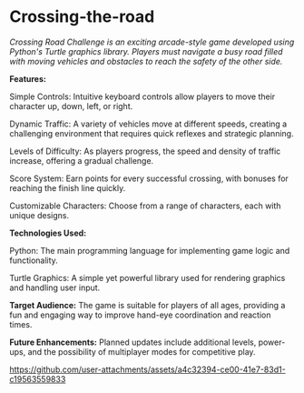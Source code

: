 # Crossing-the-road
_Crossing Road Challenge is an exciting arcade-style game developed using Python's Turtle graphics library. Players must navigate a busy road filled with moving vehicles and obstacles to reach the safety of the other side._

**Features:**

  Simple Controls:
      Intuitive keyboard controls allow players to move their character up, down, left, or right.
      
  Dynamic Traffic: 
      A variety of vehicles move at different speeds, creating a challenging environment that requires quick reflexes and strategic planning.
      
  Levels of Difficulty: 
      As players progress, the speed and density of traffic increase, offering a gradual challenge.
    
  Score System: 
      Earn points for every successful crossing, with bonuses for reaching the finish line quickly.
      
  Customizable Characters: 
      Choose from a range of characters, each with unique designs.


      
**Technologies Used:**


  Python: 
      The main programming language for implementing game logic and functionality.
      
  Turtle Graphics: 
      A simple yet powerful library used for rendering graphics and handling user input.

      
**Target Audience:**
      The game is suitable for players of all ages, providing a fun and engaging way to improve hand-eye coordination and reaction times.
      

**Future Enhancements:**
      Planned updates include additional levels, power-ups, and the possibility of multiplayer modes for competitive play.


https://github.com/user-attachments/assets/a4c32394-ce00-41e7-83d1-c19563559833


      
